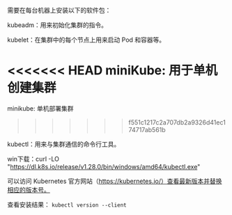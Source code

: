 需要在每台机器上安装以下的软件包：

kubeadm：用来初始化集群的指令。

kubelet：在集群中的每个节点上用来启动 Pod 和容器等。

<<<<<<< HEAD
miniKube: 用于单机创建集群
=======
minikube: 单机部署集群
>>>>>>> f551c1217c2a707db2a9326d41ec174717ab561b

kubectl：用来与集群通信的命令行工具。

win下载：curl -LO "https://dl.k8s.io/release/v1.28.0/bin/windows/amd64/kubectl.exe"

可以访问 Kubernetes 官方网站（https://kubernetes.io/）查看最新版本并替换相应的版本号。

查看安装结果： `kubectl version --client`